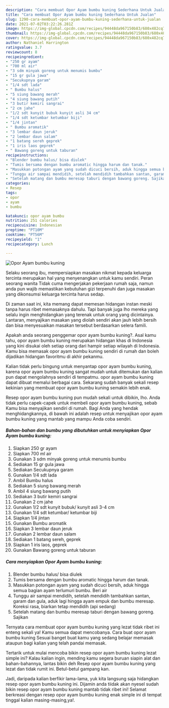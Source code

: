 ```yaml
---
description: "Cara membuat Opor Ayam bumbu kuning Sederhana Untuk Jualan"
title: "Cara membuat Opor Ayam bumbu kuning Sederhana Untuk Jualan"
slug: 1290-cara-membuat-opor-ayam-bumbu-kuning-sederhana-untuk-jualan
date: 2021-07-02T03:22:26.281Z
image: https://img-global.cpcdn.com/recipes/94448da967150b83/680x482cq70/opor-ayam-bumbu-kuning-foto-resep-utama.jpg
thumbnail: https://img-global.cpcdn.com/recipes/94448da967150b83/680x482cq70/opor-ayam-bumbu-kuning-foto-resep-utama.jpg
cover: https://img-global.cpcdn.com/recipes/94448da967150b83/680x482cq70/opor-ayam-bumbu-kuning-foto-resep-utama.jpg
author: Nathaniel Harrington
ratingvalue: 3.7
reviewcount: 8
recipeingredient:
- "250 gr ayam"
- "700 ml air"
- "3 sdm minyak goreng untuk menumis bumbu"
- "15 gr gula jawa"
- "Secukupnya garam"
- "1/4 sdt lada"
- " Bumbu halus"
- "5 siung bawang merah"
- "4 siung bawang putih"
- "3 butir kemiri sangrai"
- "2 cm jahe"
- "1/2 sdt kunyit bubuk kunyit asli 34 cm"
- "1/4 sdt ketumbar ketumbar biji"
- "1/4 jintan"
- " Bumbu aromatik"
- "3 lembar daun jeruk"
- "2 lembar daun salam"
- "1 batang sereh geprek"
- "1 iris laos geprek"
- " Bawang goreng untuk taburan"
recipeinstructions:
- "Blender bumbu halus/ bisa diulek"
- "Tumis bersama dengan bumbu aromatic hingga harum dan tanak."
- "Masukkan potongan ayam yang sudah dicuci bersih, aduk hingga semua bagian ayam terlumuri bumbu. Beri air"
- "Tunggu air sampai mendidih, setelah mendidih tambahkan santan, garam dan gula, aduk lagi hingga ayam empuk dan bumbu meresap. Koreksi rasa, biarkan tetap mendidih (api sedang)"
- "Setelah matang dan bumbu meresap taburi dengan bawang goreng. Sajikan"
categories:
- Resep
tags:
- opor
- ayam
- bumbu

katakunci: opor ayam bumbu 
nutrition: 251 calories
recipecuisine: Indonesian
preptime: "PT10M"
cooktime: "PT56M"
recipeyield: "1"
recipecategory: Lunch

---
```



![Opor Ayam bumbu kuning](https://img-global.cpcdn.com/recipes/94448da967150b83/680x482cq70/opor-ayam-bumbu-kuning-foto-resep-utama.jpg)

Selaku seorang ibu, mempersiapkan masakan nikmat kepada keluarga tercinta merupakan hal yang menyenangkan untuk kamu sendiri. Peran seorang  wanita Tidak cuma mengerjakan pekerjaan rumah saja, namun anda pun wajib memastikan kebutuhan gizi terpenuhi dan juga masakan yang dikonsumsi keluarga tercinta harus sedap.

Di zaman  saat ini, kita memang dapat memesan hidangan instan meski tanpa harus ribet memasaknya dahulu. Tapi banyak juga lho mereka yang selalu ingin menghidangkan yang terenak untuk orang yang dicintainya. Lantaran, menyajikan masakan yang diolah sendiri akan jauh lebih bersih dan bisa menyesuaikan masakan tersebut berdasarkan selera famili. 



Apakah anda seorang penggemar opor ayam bumbu kuning?. Asal kamu tahu, opor ayam bumbu kuning merupakan hidangan khas di Indonesia yang kini disukai oleh setiap orang dari hampir setiap wilayah di Indonesia. Kamu bisa memasak opor ayam bumbu kuning sendiri di rumah dan boleh dijadikan hidangan favoritmu di akhir pekanmu.

Kalian tidak perlu bingung untuk menyantap opor ayam bumbu kuning, karena opor ayam bumbu kuning sangat mudah untuk ditemukan dan kalian pun dapat mengolahnya sendiri di tempatmu. opor ayam bumbu kuning dapat dibuat memalui berbagai cara. Sekarang sudah banyak sekali resep kekinian yang membuat opor ayam bumbu kuning semakin lebih enak.

Resep opor ayam bumbu kuning pun mudah sekali untuk dibikin, lho. Anda tidak perlu capek-capek untuk membeli opor ayam bumbu kuning, sebab Kamu bisa menyajikan sendiri di rumah. Bagi Anda yang hendak menghidangkannya, di bawah ini adalah resep untuk menyajikan opor ayam bumbu kuning yang mantab yang mampu Anda coba sendiri.

<!--inarticleads1-->

##### Bahan-bahan dan bumbu yang dibutuhkan untuk menyiapkan Opor Ayam bumbu kuning:

1. Siapkan 250 gr ayam
1. Siapkan 700 ml air
1. Gunakan 3 sdm minyak goreng untuk menumis bumbu
1. Sediakan 15 gr gula jawa
1. Sediakan Secukupnya garam
1. Gunakan 1/4 sdt lada
1. Ambil  Bumbu halus
1. Sediakan 5 siung bawang merah
1. Ambil 4 siung bawang putih
1. Sediakan 3 butir kemiri sangrai
1. Gunakan 2 cm jahe
1. Gunakan 1/2 sdt kunyit bubuk/ kunyit asli 3-4 cm
1. Gunakan 1/4 sdt ketumbar/ ketumbar biji
1. Siapkan 1/4 jintan
1. Gunakan  Bumbu aromatik
1. Siapkan 3 lembar daun jeruk
1. Gunakan 2 lembar daun salam
1. Sediakan 1 batang sereh, geprek
1. Siapkan 1 iris laos, geprek
1. Gunakan  Bawang goreng untuk taburan




<!--inarticleads2-->

##### Cara menyiapkan Opor Ayam bumbu kuning:

1. Blender bumbu halus/ bisa diulek
1. Tumis bersama dengan bumbu aromatic hingga harum dan tanak.
1. Masukkan potongan ayam yang sudah dicuci bersih, aduk hingga semua bagian ayam terlumuri bumbu. Beri air
1. Tunggu air sampai mendidih, setelah mendidih tambahkan santan, garam dan gula, aduk lagi hingga ayam empuk dan bumbu meresap. Koreksi rasa, biarkan tetap mendidih (api sedang)
1. Setelah matang dan bumbu meresap taburi dengan bawang goreng. Sajikan




Ternyata cara membuat opor ayam bumbu kuning yang lezat tidak ribet ini enteng sekali ya! Kamu semua dapat mencobanya. Cara buat opor ayam bumbu kuning Sesuai banget buat kamu yang sedang belajar memasak ataupun bagi kalian yang telah pandai memasak.

Tertarik untuk mulai mencoba bikin resep opor ayam bumbu kuning lezat simple ini? Kalau kalian ingin, mending kamu segera buruan siapin alat dan bahan-bahannya, lantas bikin deh Resep opor ayam bumbu kuning yang lezat dan tidak rumit ini. Betul-betul gampang kan. 

Jadi, daripada kalian berfikir lama-lama, yuk kita langsung saja hidangkan resep opor ayam bumbu kuning ini. Dijamin anda tiidak akan nyesel sudah bikin resep opor ayam bumbu kuning mantab tidak ribet ini! Selamat berkreasi dengan resep opor ayam bumbu kuning enak simple ini di tempat tinggal kalian masing-masing,ya!.

